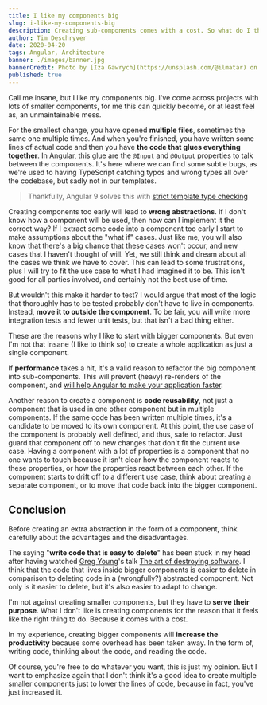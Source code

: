 ```yaml
---
title: I like my components big
slug: i-like-my-components-big
description: Creating sub-components comes with a cost. So what do I think of before creating a new component, because if a component passes the x lines of code isn't a valid reason.
author: Tim Deschryver
date: 2020-04-20
tags: Angular, Architecture
banner: ./images/banner.jpg
bannerCredit: Photo by [Iza Gawrych](https://unsplash.com/@ilmatar) on [Unsplash](https://unsplash.com)
published: true
---
```


Call me insane, but I like my components big.
I've come across projects with lots of smaller components, for me this can quickly become, or at least feel as, an unmaintainable mess.

For the smallest change, you have opened **multiple files**, sometimes the same one multiple times.
And when you're finished, you have written some lines of actual code and then you have **the code that glues everything together**.
In Angular, this glue are the `@Input` and `@Output` properties to talk between the components.
It's here where we can find some subtle bugs, as we're used to having TypeScript catching typos and wrong types all over the codebase, but sadly not in our templates.

> Thankfully, Angular 9 solves this with [strict template type checking](https://angular.io/guide/template-typecheck#strict-mode)

Creating components too early will lead to **wrong abstractions**. If I don't know how a component will be used, then how can I implement it the correct way? If I extract some code into a component too early I start to make assumptions about the "what if" cases. Just like me, you will also know that there's a big chance that these cases won't occur, and new cases that I haven't thought of will. Yet, we still think and dream about all the cases we think we have to cover. This can lead to some frustrations, plus I will try to fit the use case to what I had imagined it to be. This isn't good for all parties involved, and certainly not the best use of time.

But wouldn't this make it harder to test? I would argue that most of the logic that thoroughly has to be tested probably don't have to live in components. Instead, **move it to outside the component**. To be fair, you will write more integration tests and fewer unit tests, but that isn't a bad thing either.

These are the reasons why I like to start with bigger components.
But even I'm not that insane (I like to think so) to create a whole application as just a single component.

If **performance** takes a hit, it's a valid reason to refactor the big component into sub-components.
This will prevent (heavy) re-renders of the component, and [will help Angular to make your application faster](/blog/help-angular-to-make-your-application-faster).

Another reason to create a component is **code reusability**, not just a component that is used in one other component but in multiple components.
If the same code has been written multiple times, it's a candidate to be moved to its own component.
At this point, the use case of the component is probably well defined, and thus, safe to refactor.
Just guard that component off to new changes that don't fit the current use case.
Having a component with a lot of properties is a component that no one wants to touch because it isn't clear how the component reacts to these properties, or how the properties react between each other. If the component starts to drift off to a different use case, think about creating a separate component, or to move that code back into the bigger component.

## Conclusion

Before creating an extra abstraction in the form of a component, think carefully about the advantages and the disadvantages.

The saying "**write code that is easy to delete**" has been stuck in my head after having watched [Greg Young](https://twitter.com/gregyoung)'s talk [The art of destroying software](https://vimeo.com/108441214). I think that the code that lives inside bigger components is easier to delete in comparison to deleting code in a (wrongfully?) abstracted component. Not only is it easier to delete, but it's also easier to adapt to change.

I'm not against creating smaller components, but they have to **serve their purpose**.
What I don't like is creating components for the reason that it feels like the right thing to do.
Because it comes with a cost.

In my experience, creating bigger components will **increase the productivity** because some overhead has been taken away.
In the form of, writing code, thinking about the code, and reading the code.

Of course, you're free to do whatever you want, this is just my opinion. But I want to emphasize again that I don't think it's a good idea to create multiple smaller components just to lower the lines of code, because in fact, you've just increased it.

